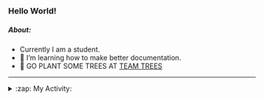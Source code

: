 ### Hello World!

##### About:
- Currently I am a student.
- 🌱 I’m learning how to make better documentation.
- 🌱 GO PLANT SOME TREES AT [TEAM TREES](https://teamtrees.org/)

---
<details>
  <summary>:zap: My Activity:</summary>
  
<!--START_SECTION:waka-->
![Code Time](http://img.shields.io/badge/Code%20Time-987%20hrs%2015%20mins-blue)

**I'm a Night 🦉** 

```text
🌞 Morning    90 commits     ███░░░░░░░░░░░░░░░░░░░░░░   13.53% 
🌆 Daytime    154 commits    █████░░░░░░░░░░░░░░░░░░░░   23.16% 
🌃 Evening    216 commits    ████████░░░░░░░░░░░░░░░░░   32.48% 
🌙 Night      205 commits    ███████░░░░░░░░░░░░░░░░░░   30.83%

```
📅 **I'm Most Productive on Tuesday** 

```text
Monday       91 commits     ███░░░░░░░░░░░░░░░░░░░░░░   13.68% 
Tuesday      120 commits    ████░░░░░░░░░░░░░░░░░░░░░   18.05% 
Wednesday    77 commits     ███░░░░░░░░░░░░░░░░░░░░░░   11.58% 
Thursday     99 commits     ███░░░░░░░░░░░░░░░░░░░░░░   14.89% 
Friday       100 commits    ███░░░░░░░░░░░░░░░░░░░░░░   15.04% 
Saturday     74 commits     ██░░░░░░░░░░░░░░░░░░░░░░░   11.13% 
Sunday       104 commits    ████░░░░░░░░░░░░░░░░░░░░░   15.64%

```


📊 **This Week I Spent My Time On** 

```text
🔥 Editors: 
VS Code                  8 mins              █████████████████████████   100.0%

🐱‍💻 Projects: 
CSF                      8 mins              █████████████████████████   100.0%

```


 Last Updated on 19/12/2022 22:04:38 UTC
<!--END_SECTION:waka-->
</details>
